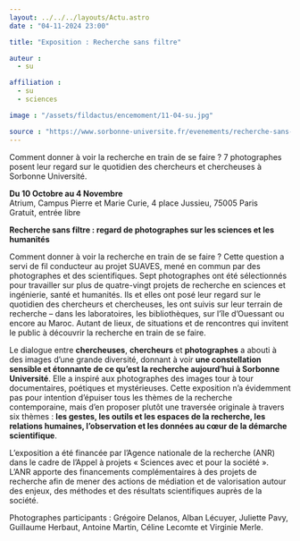 ```yaml
---
layout: ../../../layouts/Actu.astro
date : "04-11-2024 23:00"

title: "Exposition : Recherche sans filtre"

auteur :
  - su

affiliation :
  - su
  - sciences

image : "/assets/fildactus/encemoment/11-04-su.jpg"

source : "https://www.sorbonne-universite.fr/evenements/recherche-sans-filtre"
---
```


Comment donner à voir la recherche en train de se faire ? 7 photographes posent leur regard sur le quotidien des chercheurs et chercheuses à Sorbonne Université.

__Du 10 Octobre au 4 Novembre__  
Atrium, Campus Pierre et Marie Curie, 4 place Jussieu, 75005 Paris  
Gratuit, entrée libre

__Recherche sans filtre : regard de photographes sur les sciences et les humanités__

Comment donner à voir la recherche en train de se faire ? Cette question a servi de fil conducteur au projet SUAVES, mené en commun par des photographes et des scientifiques. Sept photographes ont été sélectionnés pour travailler sur plus de quatre-vingt projets de recherche en sciences et ingénierie, santé et humanités. Ils et elles ont posé leur regard sur le quotidien des chercheurs et chercheuses, les ont suivis sur leur terrain de recherche – dans les laboratoires, les bibliothèques, sur l’île d’Ouessant ou encore au Maroc. Autant de lieux, de situations et de rencontres qui invitent le public à découvrir la recherche en train de se faire. 

Le dialogue entre __chercheuses__, __chercheurs__ et __photographes__ a abouti à des images d’une grande diversité, donnant à voir __une constellation sensible et étonnante de ce qu’est la recherche aujourd’hui à Sorbonne Université__. Elle a inspiré aux photographes des images tour à tour documentaires, poétiques et mystérieuses. Cette exposition n’a évidemment pas pour intention d’épuiser tous les thèmes de la recherche contemporaine, mais d’en proposer plutôt une traversée originale à travers six thèmes : __les gestes, les outils et les espaces de la recherche, les relations humaines, l’observation et les données au cœur de la démarche scientifique__. 

L’exposition a été financée par l’Agence nationale de la recherche (ANR) dans le cadre de l’Appel à projets « Sciences avec et pour la société ». L’ANR apporte des financements complémentaires à des projets de recherche afin de mener des actions de médiation et de valorisation autour des enjeux, des méthodes et des résultats scientifiques auprès de la société.

Photographes participants : Grégoire Delanos, Alban Lécuyer, Juliette Pavy, Guillaume Herbaut, Antoine Martin, Céline Lecomte et Virginie Merle.